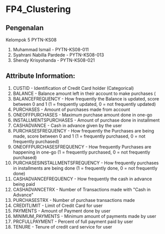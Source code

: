 # FP4_Clustering


## Pengenalan

Kelompok 5 PYTN-KS08

1. Muhammad Ismail - PYTN-KS08-011
2. Syahrani Nabilla Pardede - PYTN-KS08-013
3. Shendy Krisyohanda - PYTN-KS08-021


## Attribute Information:
1. CUSTID - Identification of Credit Card holder (Categorical)
2. BALANCE - Balance amount left in their account to make purchases (
3. BALANCEFREQUENCY - How frequently the Balance is updated, score between 0 and 1 (1 = frequently updated, 0 = not frequently updated)
4. PURCHASES - Amount of purchases made from account
5. ONEOFFPURCHASES - Maximum purchase amount done in one-go
6. INSTALLMENTSPURCHASES - Amount of purchase done in installment
7. CASHADVANCE - Cash in advance given by the user
8. PURCHASESFREQUENCY - How frequently the Purchases are being made, score between 0 and 1 (1 = frequently purchased, 0 = not frequently purchased)
9. ONEOFFPURCHASESFREQUENCY - How frequently Purchases are happening in one-go (1 = frequently purchased, 0 = not frequently purchased)
10. PURCHASESINSTALLMENTSFREQUENCY - How frequently purchases in installments are being done (1 = frequently done, 0 = not frequently done)
11. CASHADVANCEFREQUENCY - How frequently the cash in advance being paid
12. CASHADVANCETRX - Number of Transactions made with "Cash in Advance"
13. PURCHASESTRX - Number of purchase transactions made
14. CREDITLIMIT - Limit of Credit Card for user
15. PAYMENTS - Amount of Payment done by user
16. MINIMUM_PAYMENTS - Minimum amount of payments made by user
17. PRCFULLPAYMENT - Percent of full payment paid by user
18. TENURE - Tenure of credit card service for user
